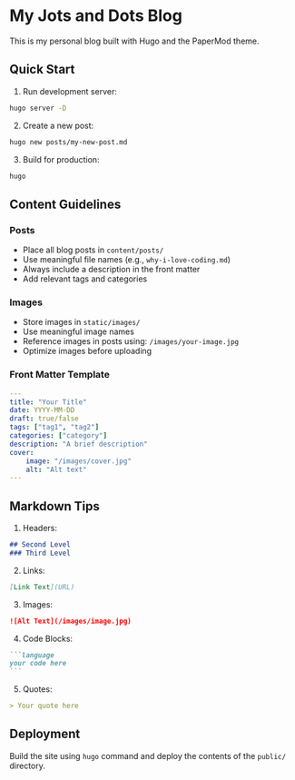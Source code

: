 # My Jots and Dots Blog

This is my personal blog built with Hugo and the PaperMod theme.

## Quick Start

1. Run development server:
```bash
hugo server -D
```

2. Create a new post:
```bash
hugo new posts/my-new-post.md
```

3. Build for production:
```bash
hugo
```

## Content Guidelines

### Posts
- Place all blog posts in `content/posts/`
- Use meaningful file names (e.g., `why-i-love-coding.md`)
- Always include a description in the front matter
- Add relevant tags and categories

### Images
- Store images in `static/images/`
- Use meaningful image names
- Reference images in posts using: `/images/your-image.jpg`
- Optimize images before uploading

### Front Matter Template
```yaml
---
title: "Your Title"
date: YYYY-MM-DD
draft: true/false
tags: ["tag1", "tag2"]
categories: ["category"]
description: "A brief description"
cover:
    image: "/images/cover.jpg"
    alt: "Alt text"
---
```

## Markdown Tips

1. Headers:
```markdown
## Second Level
### Third Level
```

2. Links:
```markdown
[Link Text](URL)
```

3. Images:
```markdown
![Alt Text](/images/image.jpg)
```

4. Code Blocks:
````markdown
```language
your code here
```
````

5. Quotes:
```markdown
> Your quote here
```

## Deployment

Build the site using `hugo` command and deploy the contents of the `public/` directory. 
